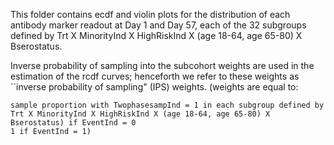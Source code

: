 This folder contains ecdf and violin plots for the distribution of each antibody marker readout at Day 1 and Day 57, 
each of the 32 subgroups defined by Trt X MinorityInd X HighRiskInd X (age 18-64, age 65-80) X Bserostatus.

Inverse probability of sampling into the subcohort weights are used in the estimation of the rcdf curves; henceforth we refer to these weights as ``inverse probability of sampling" (IPS) weights. (weights are equal to:

    sample proportion with TwophasesampInd = 1 in each subgroup defined by Trt X MinorityInd X HighRiskInd X (age 18-64, age 65-80) X Bserostatus) if EventInd = 0
    1 if EventInd = 1)
